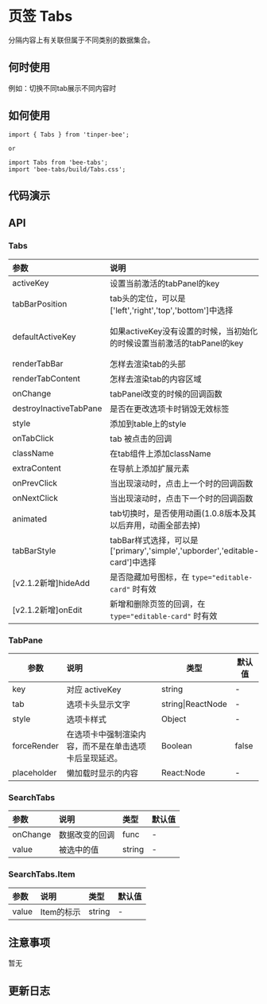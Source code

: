 # 页签 Tabs 

分隔内容上有关联但属于不同类别的数据集合。

## 何时使用

例如：切换不同tab展示不同内容时

## 如何使用

```
import { Tabs } from 'tinper-bee';

or

import Tabs from 'bee-tabs';
import 'bee-tabs/build/Tabs.css';

```

## 代码演示

## API

### Tabs

| 参数                     | 说明                                       | 类型                | 默认值     |
| :--------------------- | :--------------------------------------- | :---------------- | :------ |
| activeKey              | 设置当前激活的tabPanel的key                      | String            | -       |
| tabBarPosition         | tab头的定位，可以是['left','right','top','bottom']中选择 | String            | -       |
| defaultActiveKey       | 如果activeKey没有设置的时候，当初始化的时候设置当前激活的tabPanel的key | String            | 默认激活第一个 |
| renderTabBar           | 怎样去渲染tab的头部                              | ():React.Node     | -       |
| renderTabContent       | 怎样去渲染tab的内容区域                            | ():React.Node     | -       |
| onChange               | tabPanel改变的时候的回调函数                       | (key:string):void | -       |
| destroyInactiveTabPane | 是否在更改选项卡时销毁无效标签                          | Boolean           | false   |
| style                  | 添加到table上的style                          | String            | u-tabs  |
| onTabClick             | tab 被点击的回调                               | fun               | -       |
| className              | 在tab组件上添加className                       | String               | -       |
| extraContent           | 在导航上添加扩展元素                       |  ():React.Node                | -       |
| onPrevClick            | 当出现滚动时，点击上一个时的回调函数                       | Function               | -       |
| onNextClick            | 当出现滚动时，点击下一个时的回调函数                       | Function               | -       |
| animated               | tab切换时，是否使用动画(1.0.8版本及其以后弃用，动画全部去掉) | bool               | true       |
| tabBarStyle            | tabBar样式选择，可以是['primary','simple','upborder','editable-card']中选择| String | 'simple'|
| [v2.1.2新增]hideAdd | 是否隐藏加号图标，在 `type="editable-card"` 时有效 | boolean | false |
| [v2.1.2新增]onEdit | 新增和删除页签的回调，在 `type="editable-card"` 时有效 | (targetKey, action): void | - |

### TabPane

| 参数          | 说明                          | 类型                | 默认值   |
| ----------- | :-------------------------- | ----------------- | ----- |
| key         | 对应 activeKey                | string            | -     |
| tab         | 选项卡头显示文字                    | string\|ReactNode | -     |
| style       | 选项卡样式                       | Object            | -     |
| forceRender | 在选项卡中强制渲染内容，而不是在单击选项卡后呈现延迟。 | Boolean           | false |
| placeholder | 懒加载时显示的内容 | React:Node | - |


### SearchTabs

|参数|说明|类型|默认值|
|:---|:-----|:----|:------|
|onChange|数据改变的回调|func|-|
|value|被选中的值|string|-|

### SearchTabs.Item

|参数|说明|类型|默认值|
|:---|:-----|:----|:------|
|value|Item的标示|string|-|


## 注意事项

暂无

## 更新日志
